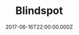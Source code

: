 ---
title: "Blindspot"
year: 2015
date: 2017-06-16T22:00:00.000Z
permalink: /almanac/tv/2017-06-16-blindspot/index.html
season: 1-2
rating: 3
tmdbid: 62710
---